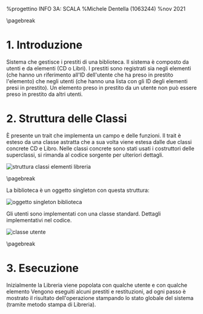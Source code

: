 %progettino INFO 3A: SCALA
%Michele Dentella (1063244)
%nov 2021

\pagebreak

# 1. Introduzione

Sistema che gestisce i prestiti di una biblioteca.
Il sistema è composto da utenti e da elementi (CD o Libri).
I prestiti sono registrati sia negli elementi (che hanno un riferimento all'ID dell'utente che ha preso in prestito l'elemento) che negli utenti (che hanno una lista con gli ID degli elementi presi in prestito).
Un elemento preso in prestito da un utente non può essere preso in prestito da altri utenti.

# 2. Struttura delle Classi

È presente un trait che implementa un campo e delle funzioni.
Il trait è esteso da una classe astratta che a sua volta viene estesa dalle due classi concrete CD e Libro.
Nelle classi concrete sono stati usati i costruttori delle superclassi, si rimanda al codice sorgente per ulteriori dettagli.

![struttura classi elementi libreria](/home/michele/progettiINFO3A/SCALA/classi_scala.jpg)

\pagebreak

La biblioteca è un oggetto singleton con questa struttura:

![oggetto singleton biblioteca](/home/michele/progettiINFO3A/SCALA/biblioteca.jpg)

Gli utenti sono implementati con una classe standard.
Dettagli implementativi nel codice.

![classe utente](/home/michele/progettiINFO3A/SCALA/utente_scala.jpg)

\pagebreak

# 3. Esecuzione

Inizialmente la Libreria viene popolata con qualche utente e con qualche elemento
Vengono eseguiti alcuni prestiti e restituzioni, ad ogni passo è mostrato il risultato dell'operazione stampando lo stato globale del sistema (tramite metodo stampa di Libreria).

